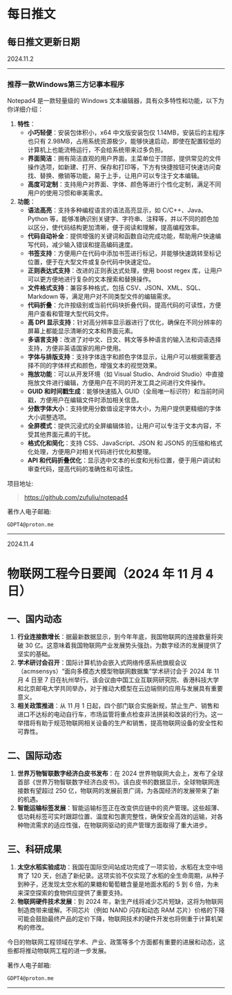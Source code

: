 # 每日推文

## 每日推文更新日期

2024.11.2

----------------------

### 推荐一款Windows第三方记事本程序

Notepad4 是一款轻量级的 Windows 文本编辑器，具有众多特性和功能，以下为你详细介绍：
1. **特性**：
    - **小巧轻便**：安装包体积小，x64 中文版安装包仅 1.14MB，安装后的主程序也只有 2.98MB，占用系统资源极少，能够快速启动，即使在配置较低的计算机上也能流畅运行，不会给系统带来过多负担。
    - **界面简洁**：拥有简洁直观的用户界面，主菜单位于顶部，提供常见的文件操作选项，如新建、打开、保存和打印等，下方有快捷按钮可快速访问查找、替换、撤销等功能，易于上手，让用户可以专注于文本编辑。
    - **高度可定制**：支持用户对界面、字体、颜色等进行个性化定制，满足不同用户的使用习惯和审美需求。
2. **功能**：
    - **语法高亮**：支持多种编程语言的语法高亮显示，如 C/C++、Java、Python 等，能够准确识别关键字、字符串、注释等，并以不同的颜色加以区分，使代码结构更加清晰，便于阅读和理解，提高编程效率。
    - **代码自动补全**：提供增强的关键词和函数自动完成功能，帮助用户快速编写代码，减少输入错误和提高编码速度。
    - **书签支持**：方便用户在代码中添加书签进行标记，并能够快速跳转至标记位置，便于在大型文件或复杂代码中快速定位。
    - **正则表达式支持**：改进的正则表达式处理，使用 boost regex 库，让用户可以更方便地进行复杂的文本搜索和替换操作。
    - **文件格式支持**：兼容多种格式，包括 CSV、JSON、XML、SQL、Markdown 等，满足用户对不同类型文件的编辑需求。
    - **代码折叠**：允许按级别或当前代码块折叠代码，提高代码的可读性，方便用户查看和管理大型代码文件。
    - **高 DPI 显示支持**：针对高分辨率显示器进行了优化，确保在不同分辨率的屏幕上都能显示清晰的文本和界面元素。
    - **多语言支持**：改进了对中文、日文、韩文等多种语言的输入法和词语选择支持，方便非英语国家的用户使用。
    - **字体与排版支持**：支持字体连字和颜色字体显示，让用户可以根据需要选择不同的字体样式和颜色，增强文本的视觉效果。
    - **拖放功能**：可以从开发环境（如 Visual Studio、Android Studio）中直接拖放文件进行编辑，方便用户在不同的开发工具之间进行文件操作。
    - **GUID 和时间戳生成**：能够快速插入 GUID（全局唯一标识符）和当前时间戳，方便用户在编辑文件时添加相关信息。
    - **分数字体大小**：支持使用分数值设定字体大小，为用户提供更精细的字体大小调整选项。
    - **全屏模式**：提供沉浸式的全屏编辑体验，让用户可以专注于文本内容，不受其他界面元素的干扰。
    - **格式化和简化**：支持 CSS、JavaScript、JSON 和 JSON5 的压缩和格式化处理，方便用户对相关代码进行优化和整理。
    - **API 和代码折叠优化**：显示选中文本的长度和光标位置，便于用户调试和审查代码，提高代码的准确性和可读性。

项目地址:

> https://github.com/zufuliu/notepad4

著作人电子邮箱:

    GDPT4@proton.me

----------------------

2024.11.4

# 物联网工程今日要闻（2024 年 11 月 4 日）

## 一、国内动态
1. **行业连接数增长**：据最新数据显示，到今年年底，我国物联网的连接数量将突破 30 亿。这意味着我国物联网产业发展势头强劲，为数字经济的发展提供了坚实的基础。
2. **学术研讨会召开**：国际计算机协会嵌入式网络传感系统旗舰会议（acmsensys）“面向多模态大模型物联网数据集”学术研讨会于 2024 年 11 月 4 日至 7 日在杭州举行。该会议由中国工业互联网研究院、香港科技大学和北京邮电大学共同举办，对于推动大模型在云边端侧的应用与发展具有重要意义。
3. **相关政策推进**：从 11 月 1 日起，四个部门联合实施新规，禁止生产、销售和进口不达标的电动自行车，市场监管将重点检查非法拼装和改装的行为。这一举措将有助于规范物联网相关设备的生产和销售，提高物联网设备的安全性和可靠性。

## 二、国际动态
1. **世界万物智联数字经济白皮书发布**：在 2024 世界物联网大会上，发布了全球首部《世界万物智联数字经济白皮书》。该白皮书的数据显示，全球物联网连接数有望超过 250 亿，物联网的发展前景广阔，为各国经济的发展带来了新的机遇。
2. **智能运输标签发展**：智能运输标签正在改变供应链中的资产管理。这些超薄、低功耗标签可实时跟踪位置、温度和包裹完整性，确保安全高效的运输，对各种物流需求的适应性强，在物联网驱动的资产管理方面取得了重大进步。

## 三、科研成果
1. **太空水稻实验成功**：我国在国际空间站成功完成了一项实验，水稻在太空中培育了 120 天，创造了新纪录。这项实验不仅实现了水稻的全生命周期，从种子到种子，还发现太空水稻的果糖和葡萄糖含量是地面水稻的 5 到 6 倍，为未来深空探索的食物供应提供了重要支持。
2. **物联网硬件技术发展**：到 2024 年，新生产线将减少芯片短缺，这将为物联网制造商带来缓解。不同芯片（例如 NAND 闪存和动态 RAM 芯片）价格的下降可能会鼓励最终产品的定价下降，物联网技术的硬件开发也将侧重于计算机架构的修改。

今日的物联网工程领域在学术、产业、政策等多个方面都有重要的进展和动态，这些都将推动物联网工程的进一步发展。

著作人电子邮箱:

    GDPT4@proton.me

----------------------